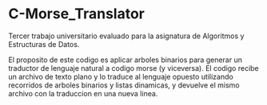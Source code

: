 # C-Morse_Translator
Tercer trabajo universitario evaluado para la asignatura de Algoritmos y Estructuras de Datos.

El proposito de este codigo es aplicar arboles binarios para generar un traductor de lenguaje natural a codigo morse (y viceversa). El codigo recibe un archivo de texto plano y lo traduce al lenguaje opuesto utilizando recorridos de arboles binarios y listas dinamicas, y devuelve el mismo archivo con la traduccion en una nueva linea.
